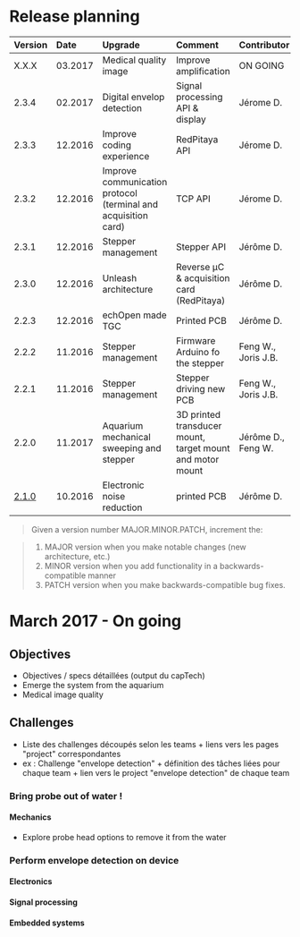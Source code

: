 


# Release planning 

| Version | Date | Upgrade | Comment | Contributor |
|:--|:--|:--|:--|:--|
| X.X.X | 03.2017 | Medical quality image | Improve amplification | ON GOING |
| 2.3.4 | 02.2017 | Digital envelop detection | Signal processing API & display | Jérome D. |
| 2.3.3 | 12.2016 | Improve coding experience | RedPitaya API | Jérome D. |
| 2.3.2 | 12.2016 | Improve communication protocol (terminal and acquisition card) | TCP API | Jérome D. |
| 2.3.1 | 12.2016 | Stepper management | Stepper API | Jérôme D. |
| 2.3.0 | 12.2016 | Unleash architecture | Reverse µC & acquisition card (RedPitaya) | Jérôme D. |
| 2.2.3 | 12.2016 | echOpen made TGC | Printed PCB | Jérôme D. |
| 2.2.2 | 11.2016 | Stepper management | Firmware Arduino fo the stepper | Feng W., Joris J.B. |
| 2.2.1 | 11.2016 | Stepper management | Stepper driving new PCB | Feng W., Joris J.B. |
| 2.2.0 | 11.2017 | Aquarium mechanical sweeping and stepper | 3D printed transducer mount, target mount and motor mount | Jérôme D., Feng W. |
| [2.1.0](https://echopen.gitbooks.io/starterkit/content/release_2_1_0.html) | 10.2016 | Electronic noise reduction | printed PCB | Jérôme D. |

> Given a version number MAJOR.MINOR.PATCH, increment the:

>1. MAJOR version when you make notable changes (new architecture, etc.)
>2. MINOR version when you add functionality in a backwards-compatible manner
>3. PATCH version when you make backwards-compatible bug fixes.

# March 2017 - On going 
## Objectives
* Objectives / specs détaillées (output du capTech)
* Emerge the system from the aquarium 
* Medical image quality 

## Challenges 
* Liste des challenges découpés selon les teams + liens vers les pages "project" correspondantes
* ex : Challenge "envelope detection" + définition des tâches liées pour chaque team + lien vers le project "envelope detection" de chaque team

### Bring probe out of water !
#### Mechanics
* Explore probe head options to remove it from the water 

### Perform envelope detection on device
#### Electronics
#### Signal processing
#### Embedded systems



